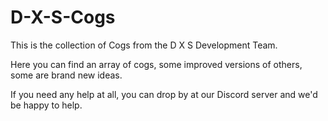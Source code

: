 # D-X-S-Cogs
This is the collection of Cogs from the D X S Development Team.

Here you can find an array of cogs, some improved versions of others, some are brand new ideas.

If you need any help at all, you can drop by at our Discord server and we'd be happy to help.

